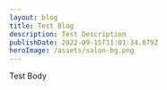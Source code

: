 ```yaml
---
layout: blog
title: Test Blog
description: Test Description
publishDate: 2022-09-15T11:01:34.679Z
heroImage: /assets/salon-bg.png
---
```

Test Body